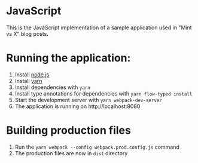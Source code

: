 # JavaScript

This is the JavaScript implementation of a sample application used in "Mint vs X" blog posts.

# Running the application:

1. Install [node.js](https://nodejs.org/en/)
2. Install [yarn](https://yarnpkg.com/en/docs/install#debian-stable)
3. Install dependencies with `yarn`
4. Install type annotations for dependencies with `yarn flow-typed install`
5. Start the development server with `yarn webpack-dev-server`
6. The application is running on http://localhost:8080

# Building production files

1. Run the `yarn webpack --config webpack.prod.config.js` command
2. The production files are now in `dist` directory
